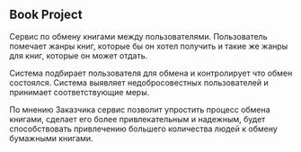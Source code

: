 ## Book Project

Сервис по обмену книгами между пользователями. Пользователь помечает жанры книг, которые бы он хотел получить и такие же жанры для книг, которые он может отдать.

Система подбирает пользователя для обмена и контролирует что обмен состоялся. Система выявляет недобросовестных пользователей и принимает соответствующие меры.

По мнению Заказчика сервис позволит упростить процесс обмена книгами, сделает его более привлекательным и надежным, будет способствовать привлечению большего количества людей к обмену бумажными книгами.
